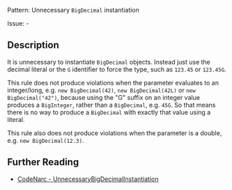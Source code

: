Pattern: Unnecessary `BigDecimal` instantiation

Issue: -

## Description

It is unnecessary to instantiate `BigDecimal` objects. Instead just use the decimal literal or the `G` identifier to force the type, such as `123.45` or `123.45G`.

This rule does not produce violations when the parameter evaluates to an integer/long, e.g. `new BigDecimal(42)`, `new BigDecimal(42L)` or `new BigDecimal("42")`, because using the "G" suffix on an integer value produces a `BigInteger`, rather than a `BigDecimal`, e.g. `45G`. So that means there is no way to produce a `BigDecimal` with exactly that value using a literal.

This rule also does not produce violations when the parameter is a double, e.g. `new BigDecimal(12.3)`.

## Further Reading

* [CodeNarc - UnnecessaryBigDecimalInstantiation](http://codenarc.sourceforge.net/codenarc-rules-unnecessary.html#UnnecessaryBigDecimalInstantiation)